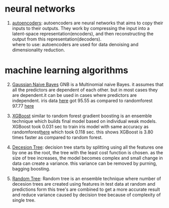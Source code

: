 # neural networks

1. [autoencoders](https://github.com/deepak6446/machine-learning/blob/master/DEEP_AUTOENCODERS/Untitled.ipynb): autoencoders are neural networks that aims to copy their inputs to their outputs. They work by compressing the input into a latent-space representation(encoders), and then reconstructing the output from this representation(decoders). <br>
where to use: autoencoders are used for data denoising and dimensionality reduction.

# machine learning algorithms

2. [Gaussian Naive Bayes](https://github.com/deepak6446/machine-learning/blob/master/NAIVE_BAYES/Untitled.ipynb)
GNB is a Multinomial naive Bayes. it assumes that all the predictors are dependent of each other. but in most cases they are dependent.it can be used in cases where predictors are independent.
iris data [here](https://github.com/deepak6446/machine-learning/blob/master/NAIVE_BAYES/Untitled.ipynb) got 95.55 as compared to randomforest 97.77 [here](https://github.com/deepak6446/machine-learning/blob/master/radom_forest/irisDataset%20random%20forest.ipynb)

3. [XGBoost](https://github.com/deepak6446/machine-learning/blob/master/XGBoost/Untitled.ipynb)
similar to random forest gradient boosting is an ensemble technique which builds final model based on individual weak models.
XGBoost took  0.031 sec to train iris model with same accuracy as randomforest[here](https://github.com/deepak6446/machine-learning/blob/master/radom_forest/irisDataset%20random%20forest.ipynb) which took 0.118 sec.
this shows XGBoost is 3.80 times faster as compared to random forest.

4. [Decesion Tree](https://github.com/deepak6446/machine-learning/blob/master/decision_tree_%20loan_processing/Untitled.ipynb): decision tree starts by splitting using all the features one by one as the root, the tree with the least cost function is chosen. as the size of tree increases, the model becomes complex and small change in data can create a variance. this variance can be removed by purning, bagging boosting. 

5. [Random Tree](https://github.com/deepak6446/machine-learning/blob/master/random_forest/irisDataset%20random%20forest.ipynb): Random tree is an ensemble technique where number of decesion trees are created using features in test data at random and predictions form this tree's are combined to get a more accurate result and reduce variance caused by decision tree because of complexity of single tree.


